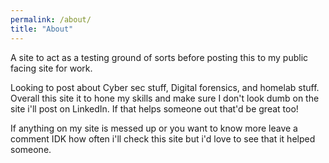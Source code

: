 ```yaml
---
permalink: /about/
title: "About"
---
```


A site to act as a testing ground of sorts before posting this to my public facing site for work.

Looking to post about Cyber sec stuff, Digital forensics, and homelab stuff. Overall this site it to hone my skills and make sure I don't look dumb on the site i'll post on LinkedIn. If that helps someone out that'd be great too!

If anything on my site is messed up or you want to know more leave a comment IDK how often i'll check this site but i'd love to see that it helped someone. 